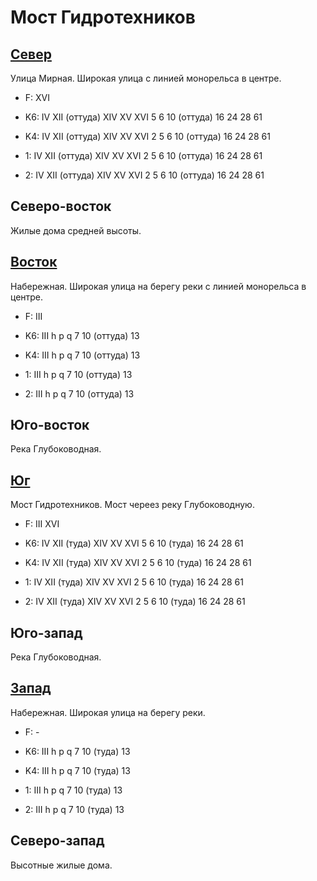 # Мост Гидротехников

## [Север](./10420092.md)

Улица Мирная.
Широкая улица с линией монорельса в центре.

* F:    XVI

* K6:   IV  XII (оттуда)    XIV XV  XVI
        5   6   10 (оттуда) 16  24  28  61
* K4:   IV  XII (оттуда)    XIV XV  XVI
        2   5   6   10 (оттуда) 16  24  28  61
* 1:    IV  XII (оттуда)    XIV XV  XVI
        2   5   6   10 (оттуда) 16  24  28  61
* 2:    IV  XII (оттуда)    XIV XV  XVI
        2   5   6   10 (оттуда) 16  24  28  61

## Северо-восток

Жилые дома средней высоты.

## [Восток](./10435095.md)

Набережная.
Широкая улица на берегу реки с линией монорельса в центре.

* F:    III

* K6:   III
        h   p   q
        7   10 (оттуда) 13
* K4:   III
        h   p   q
        7   10 (оттуда) 13
* 1:    III
        h   p   q
        7   10 (оттуда) 13
* 2:    III
        h   p   q
        7   10 (оттуда) 13

## Юго-восток

Река Глубоководная.

## [Юг](./11440010.md)

Мост Гидротехников.
Мост череез реку Глубоководную.

* F:    III XVI

* K6:   IV  XII (туда)  XIV XV  XVI
        5   6   10 (туда)   16  24  28  61
* K4:   IV  XII (туда)  XIV XV  XVI
        2   5   6   10 (туда)   16  24  28  61
* 1:    IV  XII (туда)  XIV XV  XVI
        2   5   6   10 (туда)   16  24  28  61
* 2:    IV  XII (туда)  XIV XV  XVI
        2   5   6   10 (туда)   16  24  28  61

## Юго-запад

Река Глубоководная.

## [Запад](./10400095.md)

Набережная.
Широкая улица на берегу реки.

* F:    -

* K6:   III
        h   p   q
        7   10 (туда)   13
* K4:   III
        h   p   q
        7   10 (туда)   13
* 1:    III
        h   p   q
        7   10 (туда)   13
* 2:    III
        h   p   q
        7   10 (туда)   13

## Северо-запад

Высотные жилые дома.
